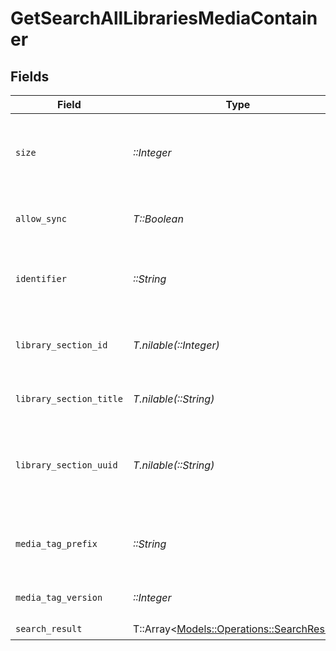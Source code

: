 # GetSearchAllLibrariesMediaContainer


## Fields

| Field                                                                                 | Type                                                                                  | Required                                                                              | Description                                                                           | Example                                                                               |
| ------------------------------------------------------------------------------------- | ------------------------------------------------------------------------------------- | ------------------------------------------------------------------------------------- | ------------------------------------------------------------------------------------- | ------------------------------------------------------------------------------------- |
| `size`                                                                                | *::Integer*                                                                           | :heavy_check_mark:                                                                    | Number of media items returned in this response.                                      | 50                                                                                    |
| `allow_sync`                                                                          | *T::Boolean*                                                                          | :heavy_check_mark:                                                                    | Indicates whether syncing is allowed.                                                 | false                                                                                 |
| `identifier`                                                                          | *::String*                                                                            | :heavy_check_mark:                                                                    | An plugin identifier for the media container.                                         | com.plexapp.plugins.library                                                           |
| `library_section_id`                                                                  | *T.nilable(::Integer)*                                                                | :heavy_minus_sign:                                                                    | The unique identifier for the library section.                                        | 2                                                                                     |
| `library_section_title`                                                               | *T.nilable(::String)*                                                                 | :heavy_minus_sign:                                                                    | The title of the library section.                                                     | TV Series                                                                             |
| `library_section_uuid`                                                                | *T.nilable(::String)*                                                                 | :heavy_minus_sign:                                                                    | The universally unique identifier for the library section.                            | e69655a2-ef48-4aba-bb19-0cc34d1e7d36                                                  |
| `media_tag_prefix`                                                                    | *::String*                                                                            | :heavy_check_mark:                                                                    | The prefix used for media tag resource paths.                                         | /system/bundle/media/flags/                                                           |
| `media_tag_version`                                                                   | *::Integer*                                                                           | :heavy_check_mark:                                                                    | The version number for media tags.                                                    | 1734362201                                                                            |
| `search_result`                                                                       | T::Array<[Models::Operations::SearchResult](../../models/operations/searchresult.md)> | :heavy_check_mark:                                                                    | N/A                                                                                   |                                                                                       |